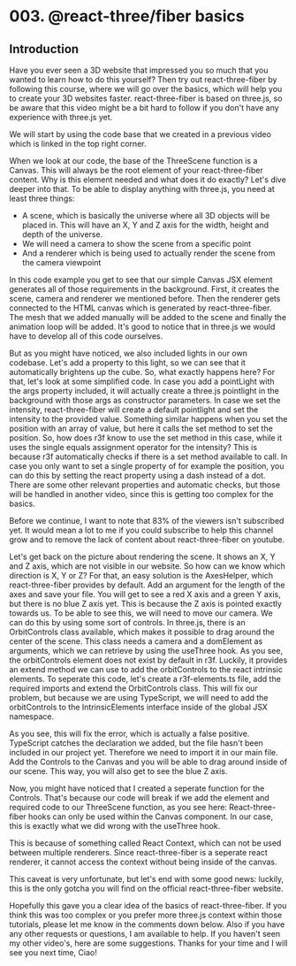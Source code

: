 # 003. @react-three/fiber basics

## Introduction

Have you ever seen a 3D website that impressed you so much that you wanted to learn how to do this yourself? Then try out react-three-fiber by following this course, where we will go over the basics, which will help you to create your 3D websites faster. react-three-fiber is based on three.js, so be aware that this video might be a bit hard to follow if you don't have any experience with three.js yet.

We will start by using the code base that we created in a previous video which is linked in the top right corner.

When we look at our code, the base of the ThreeScene function is a Canvas. This will always be the root element of your react-three-fiber content. Why is this element needed and what does it do exactly? Let's dive deeper into that. To be able to display anything with three.js, you need at least three things:

- A scene, which is basically the universe where all 3D objects will be placed in. This will have an X, Y and Z axis for the width, height and depth of the universe.
- We will need a camera to show the scene from a specific point
- And a renderer which is being used to actually render the scene from the camera viewpoint

In this code example you get to see that our simple Canvas JSX element generates all of those requirements in the background. First, it creates the scene, camera and renderer we mentioned before. Then the renderer gets connected to the HTML canvas which is generated by react-three-fiber. The mesh that we added manually will be added to the scene and finally the animation loop will be added. It's good to notice that in three.js we would have to develop all of this code ourselves.

But as you might have noticed, we also included lights in our own codebase. Let's add a property to this light, so we can see that it automatically brightens up the cube. So, what exactly happens here? For that, let's look at some simplified code. In case you add a pointLight with the args property included, it will actually create a three.js pointlight in the background with those args as constructor parameters. In case we set the intensity, react-three-fiber will create a default pointlight and set the intensity to the provided value. Something similar happens when you set the position with an array of value, but here it calls the set method to set the position. So, how does r3f know to use the set method in this case, while it uses the single equals assignment operator for the intensity? This is because r3f automatically checks if there is a set method available to call. In case you only want to set a single property of for example the position, you can do this by setting the react property using a dash instead of a dot.  There are some other relevant properties and automatic checks, but those will be handled in another video, since this is getting too complex for the basics.

Before we continue, I want to note that 83% of the viewers isn't subscribed yet. It would mean a lot to me if you could subscribe to help this channel grow and to remove the lack of content about react-three-fiber on youtube.

Let's get back on the picture about rendering the scene. It shows an X, Y and Z axis, which are not visible in our website. So how can we know which direction is X, Y or Z? For that, an easy solution is the AxesHelper, which react-three-fiber provides by default. Add an argument for the length of the axes and save your file. You will get to see a red X axis and a green Y axis, but there is no blue Z axis yet. This is because the Z axis is pointed exactly towards us. To be able to see this, we will need to move our camera. We can do this by using some sort of controls. In three.js, there is an OrbitControls class available, which makes it possible to drag around the center of the scene. This class needs a camera and a domElement as arguments, which we can retrieve by using the useThree hook. As you see, the orbitControls element does not exist by default in r3f. Luckily, it provides an extend method we can use to add the orbitControls to the react intrinsic elements. To seperate this code, let's create a r3f-elements.ts file, add the required imports and extend the OrbitControls class. This will fix our problem, but because we are using TypeScript, we will need to add the orbitControls to the IntrinsicElements interface inside of the global JSX namespace.

As you see, this will fix the error, which is actually a false positive. TypeScript catches the declaration we added, but the file hasn't been included in our project yet. Therefore we need to import it in our main file. Add the Controls to the Canvas and you will be able to drag around inside of our scene. This way, you will also get to see the blue Z axis.

Now, you might have noticed that I created a seperate function for the Controls. That's because our code will break if we add the element and required code to our ThreeScene function, as you see here: React-three-fiber hooks can only be used within the Canvas component. In our case, this is exactly what we did wrong with the useThree hook.

This is because of something called React Context, which can not be used between multiple renderers. Since react-three-fiber is a seperate react renderer, it cannot access the context without being inside of the canvas.

This caveat is very unfortunate, but let's end with some good news: luckily, this is the only gotcha you will find on the official react-three-fiber website.

Hopefully this gave you a clear idea of the basics of react-three-fiber. If you think this was too complex or you prefer more three.js context within those tutorials, please let me know in the comments down below. Also if you have any other requests or questions, I am available to help. If you haven't seen my other video's, here are some suggestions. Thanks for your time and I will see you next time, Ciao!